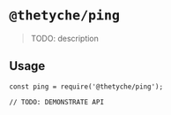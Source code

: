 # `@thetyche/ping`

> TODO: description

## Usage

```
const ping = require('@thetyche/ping');

// TODO: DEMONSTRATE API
```

